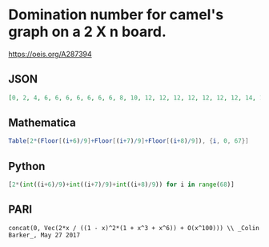 # Domination number for camel's graph on a 2 X n board\.
https://oeis.org/A287394
## JSON
```JSON
[0, 2, 4, 6, 6, 6, 6, 6, 6, 6, 8, 10, 12, 12, 12, 12, 12, 12, 12, 14, 16, 18, 18, 18, 18, 18, 18, 18, 20, 22, 24, 24, 24, 24, 24, 24, 24, 26, 28, 30, 30, 30, 30, 30, 30, 30, 32, 34, 36, 36, 36, 36, 36, 36, 36, 38, 40, 42, 42, 42, 42, 42, 42, 42, 44, 46, 48, 48]
```
## Mathematica
```Mathematica
Table[2*(Floor[(i+6)/9]+Floor[(i+7)/9]+Floor[(i+8)/9]), {i, 0, 67}]
```
## Python
```Python
[2*(int((i+6)/9)+int((i+7)/9)+int((i+8)/9)) for i in range(68)]
```
## PARI
```PARI
concat(0, Vec(2*x / ((1 - x)^2*(1 + x^3 + x^6)) + O(x^100))) \\ _Colin Barker_, May 27 2017
```
